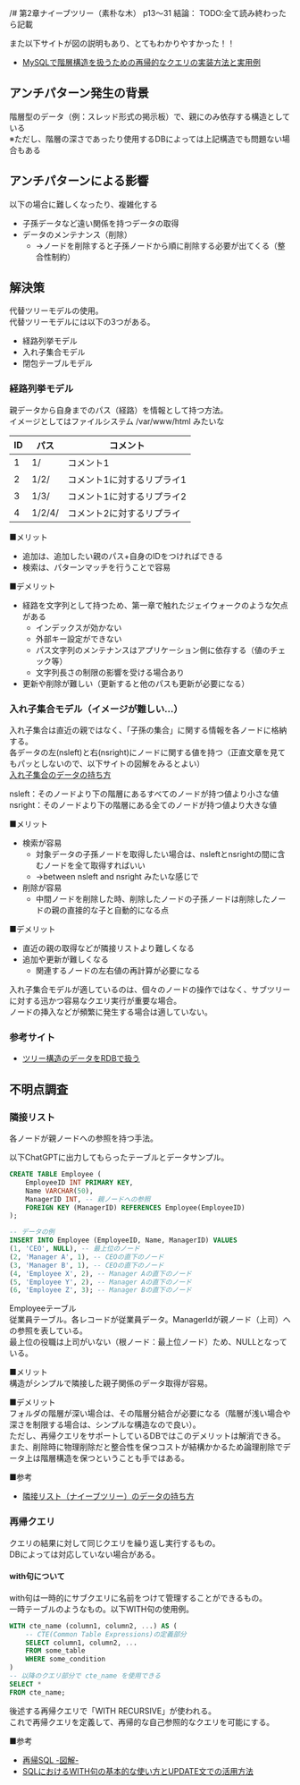 /# 第2章ナイーブツリー（素朴な木） p13〜31
結論： TODO:全て読み終わったら記載

また以下サイトが図の説明もあり、とてもわかりやすかった！！
- [MySQLで階層構造を扱うための再帰的なクエリの実装方法と実用例](https://zenn.dev/rescuenow/articles/c7d7291f2deed8)

## アンチパターン発生の背景
階層型のデータ（例：スレッド形式の掲示板）で、親にのみ依存する構造としている  
※ただし、階層の深さであったり使用するDBによっては上記構造でも問題ない場合もある


## アンチパターンによる影響
以下の場合に難しくなったり、複雑化する
- 子孫データなど遠い関係を持つデータの取得
- データのメンテナンス（削除）
	- →ノードを削除すると子孫ノードから順に削除する必要が出てくる（整合性制約）

## 解決策
代替ツリーモデルの使用。  
代替ツリーモデルには以下の3つがある。

- 経路列挙モデル
- 入れ子集合モデル
- 閉包テーブルモデル

### 経路列挙モデル
親データから自身までのパス（経路）を情報として持つ方法。  
イメージとしてはファイルシステム /var/www/html みたいな

| ID | パス | コメント |
| ---- | ---- | ---- |
| 1 | 1/ | コメント1 |
| 2 | 1/2/ | コメント1に対するリプライ1 |
| 3 | 1/3/ | コメント1に対するリプライ2 |
| 4 | 1/2/4/ | コメント2に対するリプライ |

■メリット  
- 追加は、追加したい親のパス+自身のIDをつければできる
- 検索は、パターンマッチを行うことで容易

■デメリット  
- 経路を文字列として持つため、第一章で触れたジェイウォークのような欠点がある
	- インデックスが効かない
	- 外部キー設定ができない
	- パス文字列のメンテナンスはアプリケーション側に依存する（値のチェック等）
	- 文字列長さの制限の影響を受ける場合あり
- 更新や削除が難しい（更新すると他のパスも更新が必要になる）


### 入れ子集合モデル（イメージが難しい...）
入れ子集合は直近の親ではなく、「子孫の集合」に関する情報を各ノードに格納する。  
各データの左(nsleft)と右(nsright)にノードに関する値を持つ（正直文章を見てもパッとしないので、以下サイトの図解をみるとよい）  
[入れ子集合のデータの持ち方](https://zenn.dev/rescuenow/articles/c7d7291f2deed8#%E5%85%A5%E3%82%8C%E5%AD%90%E9%9B%86%E5%90%88%E3%81%AE%E3%83%87%E3%83%BC%E3%82%BF%E3%81%AE%E6%8C%81%E3%81%A1%E6%96%B9)

nsleft：そのノードより下の階層にあるすべてのノードが持つ値より小さな値  
nsright：そのノードより下の階層にある全てのノードが持つ値より大きな値  

■メリット  
- 検索が容易
	- 対象データの子孫ノードを取得したい場合は、nsleftとnsrightの間に含むノードを全て取得すればいい
	- →between nsleft and nsright みたいな感じで
- 削除が容易
	- 中間ノードを削除した時、削除したノードの子孫ノードは削除したノードの親の直接的な子と自動的になる点

■デメリット  
- 直近の親の取得などが隣接リストより難しくなる
- 追加や更新が難しくなる
	- 関連するノードの左右値の再計算が必要になる

入れ子集合モデルが適しているのは、個々のノードの操作ではなく、サブツリーに対する迅かつ容易なクエリ実行が重要な場合。  
ノードの挿入などが頻繁に発生する場合は適していない。



### 参考サイト
- [ツリー構造のデータをRDBで扱う](https://qiita.com/tosh_m/items/d11c47e81508b92426fb)



## 不明点調査
### 隣接リスト
各ノードが親ノードへの参照を持つ手法。

以下ChatGPTに出力してもらったテーブルとデータサンプル。  

```sql
CREATE TABLE Employee (
    EmployeeID INT PRIMARY KEY,
    Name VARCHAR(50),
    ManagerID INT, -- 親ノードへの参照
    FOREIGN KEY (ManagerID) REFERENCES Employee(EmployeeID)
);

-- データの例
INSERT INTO Employee (EmployeeID, Name, ManagerID) VALUES
(1, 'CEO', NULL), -- 最上位のノード
(2, 'Manager A', 1), -- CEOの直下のノード
(3, 'Manager B', 1), -- CEOの直下のノード
(4, 'Employee X', 2), -- Manager Aの直下のノード
(5, 'Employee Y', 2), -- Manager Aの直下のノード
(6, 'Employee Z', 3); -- Manager Bの直下のノード

```
Employeeテーブル  
従業員テーブル。各レコードが従業員データ。ManagerIdが親ノード（上司）への参照を表している。  
最上位の役職は上司がいない（根ノード：最上位ノード）ため、NULLとなっている。  

■メリット  
構造がシンプルで隣接した親子関係のデータ取得が容易。  

■デメリット  
フォルダの階層が深い場合は、その階層分結合が必要になる（階層が浅い場合や深さを制限する場合は、シンプルな構造なので良い）。  
ただし、再帰クエリをサポートしているDBではこのデメリットは解消できる。  
また、削除時に物理削除だと整合性を保つコストが結構かかるため論理削除でデータ上は階層構造を保つということも手ではある。

■参考  
- [隣接リスト（ナイーブツリー）のデータの持ち方](https://zenn.dev/rescuenow/articles/c7d7291f2deed8#%E9%9A%A3%E6%8E%A5%E3%83%AA%E3%82%B9%E3%83%88%EF%BC%88%E3%83%8A%E3%82%A4%E3%83%BC%E3%83%96%E3%83%84%E3%83%AA%E3%83%BC%EF%BC%89%E3%81%AE%E3%83%87%E3%83%BC%E3%82%BF%E3%81%AE%E6%8C%81%E3%81%A1%E6%96%B9)


### 再帰クエリ
クエリの結果に対して同じクエリを繰り返し実行するもの。  
DBによっては対応していない場合がある。

#### with句について
with句は一時的にサブクエリに名前をつけて管理することができるもの。  
一時テーブルのようなもの。以下WITH句の使用例。

```sql
WITH cte_name (column1, column2, ...) AS (
    -- CTE(Common Table Expressions)の定義部分
    SELECT column1, column2, ...
    FROM some_table
    WHERE some_condition
)
-- 以降のクエリ部分で cte_name を使用できる
SELECT *
FROM cte_name;
```

後述する再帰クエリで「WITH RECURSIVE」が使われる。  
これで再帰クエリを定義して、再帰的な自己参照的なクエリを可能にする。



■参考
- [再帰SQL -図解-](https://qiita.com/Shoyu_N/items/f1786f99545fa5053b75)
- [SQLにおけるWITH句の基本的な使い方とUPDATE文での活用方法](https://techplay.jp/column/1702)